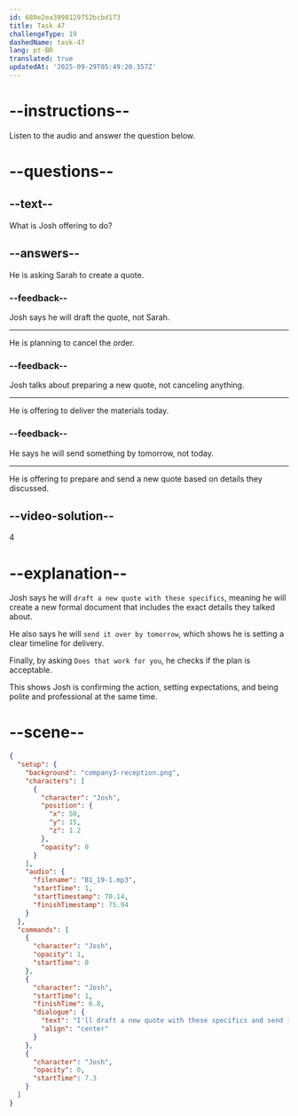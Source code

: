 ```yaml
---
id: 680e2ea3990129752bcbd173
title: Task 47
challengeType: 19
dashedName: task-47
lang: pt-BR
translated: true
updatedAt: '2025-09-29T05:49:20.357Z'
---
```


<!-- (Audio) Josh: I'll draft a new quote with these specifics and send it over to you by tomorrow. Does that work for you? -->

# --instructions--

Listen to the audio and answer the question below.

# --questions--

## --text--

What is Josh offering to do?

## --answers--

He is asking Sarah to create a quote.

### --feedback--

Josh says he will draft the quote, not Sarah.

---

He is planning to cancel the order.

### --feedback--

Josh talks about preparing a new quote, not canceling anything.

---

He is offering to deliver the materials today.

### --feedback--

He says he will send something by tomorrow, not today.

---

He is offering to prepare and send a new quote based on details they discussed.

## --video-solution--

4

# --explanation--

Josh says he will `draft a new quote with these specifics`, meaning he will create a new formal document that includes the exact details they talked about.

He also says he will `send it over by tomorrow`, which shows he is setting a clear timeline for delivery.

Finally, by asking `Does that work for you`, he checks if the plan is acceptable.

This shows Josh is confirming the action, setting expectations, and being polite and professional at the same time.

# --scene--

```json
{
  "setup": {
    "background": "company3-reception.png",
    "characters": [
      {
        "character": "Josh",
        "position": {
          "x": 50,
          "y": 15,
          "z": 1.2
        },
        "opacity": 0
      }
    ],
    "audio": {
      "filename": "B1_19-1.mp3",
      "startTime": 1,
      "startTimestamp": 70.14,
      "finishTimestamp": 75.94
    }
  },
  "commands": [
    {
      "character": "Josh",
      "opacity": 1,
      "startTime": 0
    },
    {
      "character": "Josh",
      "startTime": 1,
      "finishTime": 6.8,
      "dialogue": {
        "text": "I'll draft a new quote with these specifics and send it over to you by tomorrow. Does that work for you?",
        "align": "center"
      }
    },
    {
      "character": "Josh",
      "opacity": 0,
      "startTime": 7.3
    }
  ]
}
```
